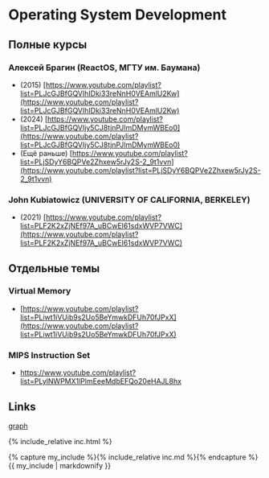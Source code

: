 # Operating System Development

## Полные курсы

### Алексей Брагин (ReactOS, МГТУ им. Баумана)
- (2015) [https://www.youtube.com/playlist?list=PLJcGJBfGQVIhIDki33reNnH0VEAmlU2Kw](https://www.youtube.com/playlist?list=PLJcGJBfGQVIhIDki33reNnH0VEAmlU2Kw)
- (2024) [https://www.youtube.com/playlist?list=PLJcGJBfGQVIjy5CJ8tjnPJImDMymWBEo0](https://www.youtube.com/playlist?list=PLJcGJBfGQVIjy5CJ8tjnPJImDMymWBEo0)
- (Ещё раньше) [https://www.youtube.com/playlist?list=PLjSDyY6BQPVe2Zhxew5rJy2S-2_9t1vvn](https://www.youtube.com/playlist?list=PLjSDyY6BQPVe2Zhxew5rJy2S-2_9t1vvn)

### John Kubiatowicz (UNIVERSITY OF CALIFORNIA, BERKELEY)
- (2021) [https://www.youtube.com/playlist?list=PLF2K2xZjNEf97A_uBCwEl61sdxWVP7VWC](https://www.youtube.com/playlist?list=PLF2K2xZjNEf97A_uBCwEl61sdxWVP7VWC)

## Отдельные темы

### Virtual Memory
- [https://www.youtube.com/playlist?list=PLiwt1iVUib9s2Uo5BeYmwkDFUh70fJPxX](https://www.youtube.com/playlist?list=PLiwt1iVUib9s2Uo5BeYmwkDFUh70fJPxX)

### MIPS Instruction Set
- [https://www.youtube.com/playlist?list=PLylNWPMX1lPlmEeeMdbEFQo20eHAJL8hx
](https://www.youtube.com/playlist?list=PLylNWPMX1lPlmEeeMdbEFQo20eHAJL8hx)

## Links
[graph](./graph)

{% include_relative inc.html %}

{% capture my_include %}{% include_relative inc.md %}{% endcapture %}
{{ my_include | markdownify }}

